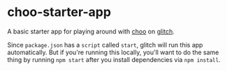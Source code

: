 # choo-starter-app
A basic starter app for playing around with [choo](https://choo.io) on [glitch](https://glitch.com).

Since `package.json` has a `script` called `start`, glitch will run this app automatically. But if you're running this locally, you'll want to do the same thing by running `npm start` after you install dependencies via `npm install`.
